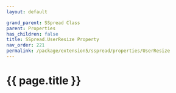 ```yaml
---
layout: default

grand_parent: SSpread Class
parent: Properties
has_children: false
title: SSpread.UserResize Property
nav_order: 221
permalink: /package/extension5/sspread/properties/UserResize
---
```

# {{ page.title }}